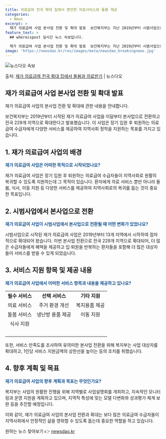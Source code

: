 ```yaml
---
title: 의료급여 전국 확대 집에서 편안한 의료서비스와 돌봄 제공
categories:
  - News
excerpt: >
  재가 의료급여 사업 본사업 전환 및 확대 발표  보건복지부는 지난 2019년부터 시범사업으로 운영해 온 재가…
feature_text: >
  ## whereispost 실시간 뉴스 속보입니다.

  재가 의료급여 사업 본사업 전환 및 확대 발표  보건복지부는 지난 2019년부터 시범사업으로 운영해 온 재가…
image: 'https://newsdao.kr/res/images/meta/newsdao_breakingnews.jpg'
---
```


![뉴스다오 속보](https://newsdao.kr/res/images/meta/newsdao_breakingnews.jpg)

<p>출처: <a href="https://newsdao.kr/4543" rel="dofollow">재가 의료급여 전국 확대 집에서 돌봄과 의료받기</a> | 뉴스다오</p>

<h2 data-ke-size="size26">재가 의료급여 사업 본사업 전환 및 확대 발표</h2>
재가 의료급여 사업의 본사업 전환 및 확대에 관한 내용을 안내합니다.

<p data-ke-size="size16">보건복지부는 2019년부터 시작된 재가 의료급여 사업을 이달부터 본사업으로 전환하고 전국 229개 지역으로 확대한다고 발표했습니다. 이 사업은 장기 입원 후 퇴원하는 의료급여 수급자에게 다양한 서비스를 제공하여 지역사회 정착을 지원하는 목표를 가지고 있습니다.</p>

<h2 data-ke-size="size24">1. 재가 의료급여 사업의 배경</h2>
<b><span style="color: #1a5490;">재가 의료급여 사업은 어떠한 목적으로 시작되었나요?</span></b>

<p data-ke-size="size16">재가 의료급여 사업은 장기 입원 후 퇴원하는 의료급여 수급자들이 지역사회로 원활히 복귀할 수 있도록 지원하는데 그 목적이 있습니다. 환자에게 의료 서비스 뿐만 아니라 돌봄, 식사, 이동 지원 등 다양한 서비스를 제공하여 지역사회로의 복귀를 돕는 것이 중요한 목표입니다.</p>

<h2 data-ke-size="size24">2. 시범사업에서 본사업으로 전환</h2>
<b><span style="color: #1a5490;">재가 의료급여 사업이 시범사업에서 본사업으로 전환될 때 어떤 변화가 있었나요?</span></b>

<p data-ke-size="size16">시범사업으로 시작된 재가 의료급여 사업은 2019년부터 13개 지역에서 시작하여 점차적으로 확대되어 왔습니다. 이번 본사업 전환으로 전국 229개 지역으로 확대되어, 더 많은 수급자들에게 혜택을 제공하고 입·퇴원을 반복하는 환자들을 포함해 더 많은 대상자들이 서비스를 받을 수 있게 되었습니다.</p>

<h2 data-ke-size="size24">3. 서비스 지원 항목 및 제공 내용</h2>
<b><span style="color: #1a5490;">재가 의료급여 사업에서 어떠한 서비스 항목과 내용을 제공하고 있나요?</span></b>

<table>
	<tr>
		<td style="text-align: center; height: 17px;"><b>필수 서비스</b></td>
		<td style="text-align: center; height: 17px;"><b>선택 서비스</b></td>
		<td style="text-align: center; height: 17px;"><b>기타 지원</b></td>
	</tr>
	<tr>
		<td style="text-align: center; height: 17px;">의료 서비스</td>
		<td style="text-align: center; height: 17px;">주거 환경 개선</td>
		<td style="text-align: center; height: 17px;">복지용품 제공</td>
	</tr>
	<tr>
		<td style="text-align: center; height: 17px;">돌봄 서비스</td>
		<td style="text-align: center; height: 17px;">냉난방 용품 제공</td>
		<td style="text-align: center; height: 17px;">이동 지원</td>
	</tr>
	<tr>
		<td style="text-align: center; height: 17px;">식사 지원</td>
		<td style="text-align: center; height: 17px;">&nbsp;</td>
		<td style="text-align: center; height: 17px;">&nbsp;</td>
	</tr>
	<tr>
		<td style="text-align: center; height: 17px;">&nbsp;</td>
		<td style="text-align: center; height: 17px;">&nbsp;</td>
		<td style="text-align: center; height: 17px;">&nbsp;</td>
	</tr>
</table>

<p data-ke-size="size16">또한, 서비스 만족도를 조사하여 유의미한 본사업 전환을 위해 복지부는 사업 대상자를 확대하고, 1인당 서비스 지원금액의 상한선을 높이는 등의 조치를 취했습니다.</p>

<h2 data-ke-size="size24">4. 향후 계획 및 목표</h2>
<b><span style="color: #1a5490;">재가 의료급여 사업의 향후 계획과 목표는 무엇인가요?</span></b>

<p data-ke-size="size16">복지부는 사업의 원활한 진행을 위해 지역별로 사업설명회를 개최하고, 지속적인 모니터링과 운영 지원을 계획하고 있으며, 지역적 특성에 맞는 모델 다변화와 성과평가 체계 보완 등을 추진할 예정입니다.</p>

이와 같이, 재가 의료급여 사업의 본사업 전환과 확대는 보다 많은 의료급여 수급자들이 지역사회에서 안정적인 삶을 영위할 수 있도록 돕는데 중요한 역할을 하고 있습니다. 

원하는 뉴스 찾아보기 👉 <a href="https://newsdao.kr" rel="dofollow">newsdao.kr</a>


